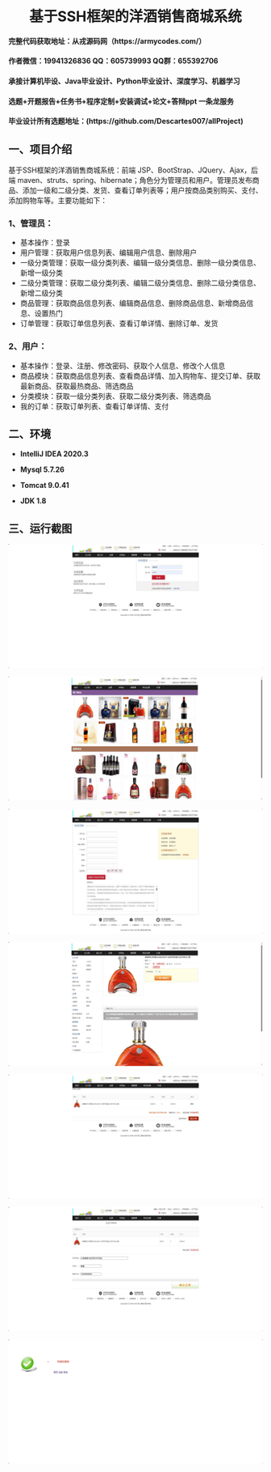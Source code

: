 <p><h1 align="center">基于SSH框架的洋酒销售商城系统</h1></p>

<h4> 完整代码获取地址：从戎源码网（https://armycodes.com/） </h4>
<h4> 作者微信：19941326836 QQ：605739993 QQ群：655392706 </h4>
<h4> 承接计算机毕设、Java毕业设计、Python毕业设计、深度学习、机器学习 </h4>
<h4> 选题+开题报告+任务书+程序定制+安装调试+论文+答辩ppt 一条龙服务 </h4>
<h4> 毕业设计所有选题地址：(https://github.com/Descartes007/allProject) </h4>

## 一、项目介绍

基于SSH框架的洋酒销售商城系统：前端 JSP、BootStrap、JQuery、Ajax，后端 maven、struts、spring、hibernate；角色分为管理员和用户。管理员发布商品、添加一级和二级分类、发货、查看订单列表等；用户按商品类别购买、支付、添加购物车等。主要功能如下：


### 1、管理员：

- 基本操作：登录
- 用户管理：获取用户信息列表、编辑用户信息、删除用户
- 一级分类管理：获取一级分类列表、编辑一级分类信息、删除一级分类信息、新增一级分类
- 二级分类管理：获取二级分类列表、编辑二级分类信息、删除二级分类信息、新增二级分类
- 商品管理：获取商品信息列表、编辑商品信息、删除商品信息、新增商品信息、设置热门
- 订单管理：获取订单信息列表、查看订单详情、删除订单、发货

### 2、用户：

- 基本操作：登录、注册、修改密码、获取个人信息、修改个人信息
- 商品模块：获取商品信息列表、查看商品详情、加入购物车、提交订单、获取最新商品、获取最热商品、筛选商品
- 分类模块：获取一级分类列表、获取二级分类列表、筛选商品
- 我的订单：获取订单列表、查看订单详情、支付

## 二、环境

- <b>IntelliJ IDEA 2020.3</b>

- <b>Mysql 5.7.26</b>

- <b>Tomcat 9.0.41</b>

- <b>JDK 1.8</b>

## 三、运行截图
![](screenshot/1.png)

![](screenshot/2.png)

![](screenshot/3.png)

![](screenshot/4.png)

![](screenshot/5.png)

![](screenshot/6.png)

![](screenshot/7.png)

